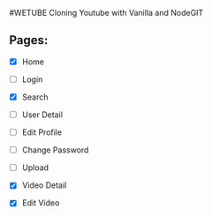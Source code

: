 #WETUBE
Cloning Youtube with Vanilla and NodeGIT


## Pages:
- [x] Home
- [ ] Login
- [x] Search
- [ ] User Detail
- [ ] Edit Profile
- [ ] Change Password
- [ ] Upload
- [x] Video Detail
- [x] Edit Video


